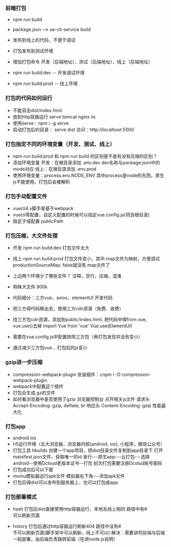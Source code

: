 ### 前端打包
- npm run build 
- package.json -->  ue-cli-service build
- 发布到线上的代码，不便于调试


- 打包发布到测试环境
- 增加打包命令 开发（后端地址）、测试（后端地址）、线上（后端地址）
- npm run build:dev   -- 开发调试环境
- npm run build:prod  -- 线上环境


### 打包的代码如何运行
- 不能双击dist/index.html
- 放到http容器运行 serve  tomcat  nginx  iis
- 使用serve：npm i -g serve
- 启动打包后的目录： serve dist  访问：http://localhost:5000


### 打包指定不同的环境变量（开发、测试、线上）
- npm run build:prod 和 npm run build 的区别是不是有没有压缩的区别？
- 添加环境变量
   开发：在根目录添加 .env.dev  dev名称与package.json中的mode对应
   线上：在根目录添加 .env.prod 
   <!-- 文件内容，键值对存在
   NODE_ENV=development  开发环境
   VUE_APP_URL=http:212.90.88:8080   变量名以VUE_APP开头
   -->
- 使用环境变量：process.env.NODE_ENV
   其中process是node的东西，原生js不能使用，打包后会被解析

### 打包手动配置文件
- vuecli4.x脚手架基于webpack
- vuecli零配置，自定义配置的时候可以指定vue.config.js(项目根目录)
- 指定子域配置  publicPath


### 打包压缩，大文件处理
- 开发 npm run build:dev   打包文件太大
- 线上 npm run build:prod  打包文件变小，其中.map文件为映射，方便调试
                            productionSourceMap: false就没有.map文件了
- 上边两个环境少了哪些文件？ 注释，空行，压缩，混淆

- 特殊大文件 900k       
- 代码细分：三方vue，axios，elementUI 开发代码
- 把三方得代码移出去，使用三方cdn资源（免费、收费）
- 找三方包cdn资源，添加到public/index.html, 把代码中得from vue, vue.use()去掉
  import Vue from 'vue'
  Vue.use(ElementUI)
- 需要在vue.config.js中配置排除三方包（再打包发现并没有变小）
- 通过减少三方包vue... 打包后的js变小

### gzip进一步压缩
- compression-webpack-plugin
  安装插件：cnpm i -D compression-webpack-plugin
- webpack中配置这个插件
- 打包会生成.gz的文件
- 如何看浏览器中是否使用了gzip
    浏览器控制台 点开相关js文件
    请求头 Accept-Encoding: gzip, deflate, br
    响应头 Content-Encoding: gzip
  性能最大化

### 打包app
- android ios
- h5运行环境（五大浏览器，浏览器内核(android, iox), 小程序，微信公众号）
- 打包工具 hbuildx
  创建一个app项目，把dist目录文件复制到app目录下
  打开mainifest.json文件，获取唯一的id
  发行---原生app---云打包---选择android--使用Dcloud老版本证书--打包
  初次打包需要注册Dcolud账号密码
- 打包成功后可以下载
- mumu模拟器运行apk文件
  模拟器右下角---添加apk文件
- 打包后得dist可以发布到服务器上，也可以打包成app

### 打包部署模式
- hash   打包后dist直接使用http容器运行，本地及线上相同
  路径中有#  
  可以刷新页面

- history   打包后通过http容器运行刷新404
  路径中没有#  
  不可以刷新页面(脚手架中可以刷新，线上不可以)
  解决：需要讲将前端与后端一起部署，由后端负责跳转前端（在讲node.js说明）

